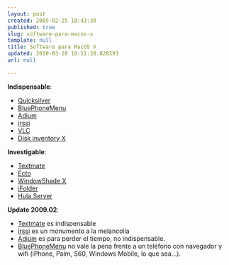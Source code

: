 ```yaml
---
layout: post
created: 2005-02-25 10:43:39
published: true
slug: software-para-macos-x
template: null
title: Software para MacOS X
updated: 2010-03-28 10:11:28.828393
url: null

---
```


**Indispensable**:

* [Quicksilver](http://www.blacktree.com/)
* [BluePhoneMenu](http://www.reelintelligence.com/BluePhoneMenu/)
* [Adium](http://www.adiumx.com/)
* [irssi](http://www.irssi.org/)
* [VLC](http://www.videolan.org/vlc/)
* [Disk inventory X](http://www.derlien.com/)

**Investigable**:

* [Textmate](http://macromates.com/)
* [Ecto](http://ecto.kung-foo.tv/)
* [WindowShade X](http://www.unsanity.com/haxies/wsx)
* [iFolder](http://www.ifolder.com/)
* [Hula Server](http://hula-project.org/)

**Update 2009.02**:

* [Textmate](http://macromates.com/) es indispensable
* [irssi](http://www.irssi.org/) es un monumento a la melancolía
* [Adium](http://www.adiumx.com/) es para perder el tiempo, no indispensable.
* [BluePhoneMenu](http://www.reelintelligence.com/BluePhoneMenu/) no vale la pena frente a un teléfono con navegador y wifi (iPhone, Palm, S60, Windows Mobile, lo que sea...).
